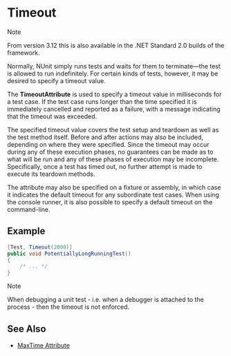 # Timeout

> [!NOTE]
> From version 3.12 this is also available in the .NET Standard 2.0 builds of the framework.

Normally, NUnit simply runs tests and waits for them to terminate—the test is allowed to run indefinitely. For certain kinds of tests, however, it may be desired to specify a timeout value.

The **TimeoutAttribute** is used to specify a timeout value in milliseconds
for a test case. If the test case runs longer than the time specified it
is immediately cancelled and reported as a failure, with a message indicating that the timeout was exceeded.

The specified timeout value covers the test setup and teardown as well as the test method itself. Before and after actions may also be included, depending on where they were specified. Since the timeout may occur during any of these execution phases, no guarantees can be made as to what will be run and any of these phases of execution may be incomplete. Specifically, once a test has timed out, no further attempt is made to execute its teardown methods.

The attribute may also be specified on a fixture or assembly, in which
case it indicates the default timeout for any subordinate test cases. When using the console runner, it is also possible to specify a default timeout on the command-line.

## Example

```csharp
[Test, Timeout(2000)]
public void PotentiallyLongRunningTest()
{
    /* ... */
}
```

> [!NOTE]
> When debugging a unit test - i.e. when a debugger is attached to the process - then the timeout is not enforced.

## See Also

* [MaxTime Attribute](maxtime.md)
